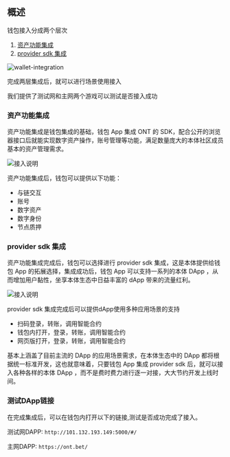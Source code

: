 
## 概述

钱包接入分成两个层次
1. [资产功能集成](https://dev-docs.ont.io/#/docs-cn/Wallet-Integration/01-WalletDocking-asset-docking)
2. [provider sdk 集成](https://dev-docs.ont.io/#/docs-cn/Wallet-Integration/02-WalletDocking-provider-sdk-docking)

![wallet-integration](https://raw.githubusercontent.com/ontio/documentation/master/dev-website-docs/assets/integration/wallet-integration.png)

完成两层集成后，就可以进行场景使用接入

我们提供了测试网和主网两个游戏可以测试是否接入成功

### 资产功能集成

资产功能集成是钱包集成的基础，钱包 App 集成 ONT 的 SDK，配合公开的浏览器接口后就能实现数字资产操作，账号管理等功能，满足数量庞大的本体社区成员基本的资产管理需求。

![接入说明](https://raw.githubusercontent.com/ontio/documentation/master/dev-website-docs/assets/integration/sdk.png)

资产功能集成后，钱包可以提供以下功能：
-  与链交互
-  账号
-  数字资产
-  数字身份
-  节点质押

### provider sdk 集成

资产功能集成完成后，钱包可以选择进行 provider sdk 集成，这是本体提供给钱包 App 的拓展选择，集成成功后，钱包 App 可以支持一系列的本体 DApp ，从而增加用户黏性，坐享本体生态中日益丰富的 dApp 带来的流量红利。

![接入说明](https://raw.githubusercontent.com/ontio/documentation/master/dev-website-docs/assets/integration/provider-sdk.png)

provider sdk 集成完成后可以提供dApp使用多种应用场景的支持
- 扫码登录，转账，调用智能合约
- 钱包内打开，登录，转账，调用智能合约
- 网页版打开，登录，转账，调用智能合约

基本上涵盖了目前主流的 DApp 的应用场景需求，在本体生态中的 DApp 都将根据统一标准开发，这也就意味着，只要钱包 App 集成 provider sdk 后，就可以接入各种各样的本体 DApp ，而不是费时费力进行逐一对接，大大节约开发上线时间。

### 测试DApp链接
在完成集成后，可以在钱包内打开以下的链接,测试是否成功完成了接入。

测试网DAPP:
`http://101.132.193.149:5000/#/`

主网DAPP:
`https://ont.bet/`
